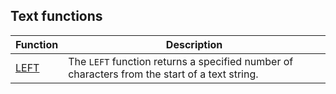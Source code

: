## Text functions

|Function  |Description  |
|----------|-------------|
|[LEFT](left-function-dax.md)|The `LEFT` function returns a specified number of characters from the start of a text string.|
